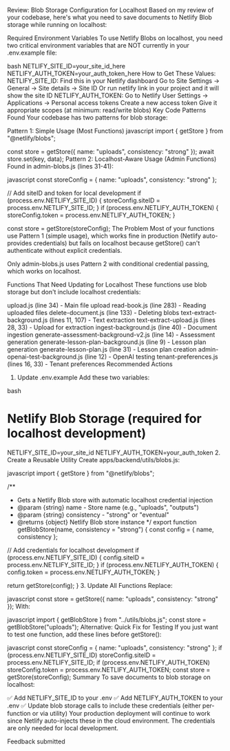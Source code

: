 Review: Blob Storage Configuration for Localhost
Based on my review of your codebase, here's what you need to save documents to Netlify Blob storage while running on localhost:

Required Environment Variables
To use Netlify Blobs on localhost, you need two critical environment variables that are NOT currently in your 
.env.example
 file:

bash
NETLIFY_SITE_ID=your_site_id_here
NETLIFY_AUTH_TOKEN=your_auth_token_here
How to Get These Values:
NETLIFY_SITE_ID:
Find this in your Netlify dashboard
Go to Site Settings → General → Site details → Site ID
Or run netlify link in your project and it will show the site ID
NETLIFY_AUTH_TOKEN:
Go to Netlify User Settings → Applications → Personal access tokens
Create a new access token
Give it appropriate scopes (at minimum: read/write blobs)
Key Code Patterns Found
Your codebase has two patterns for blob storage:

Pattern 1: Simple Usage (Most Functions)
javascript
import { getStore } from "@netlify/blobs";

const store = getStore({ name: "uploads", consistency: "strong" });
await store.set(key, data);
Pattern 2: Localhost-Aware Usage (Admin Functions)
Found in 
admin-blobs.js
 (lines 31-41):

javascript
const storeConfig = { name: "uploads", consistency: "strong" };

// Add siteID and token for local development
if (process.env.NETLIFY_SITE_ID) {
  storeConfig.siteID = process.env.NETLIFY_SITE_ID;
}
if (process.env.NETLIFY_AUTH_TOKEN) {
  storeConfig.token = process.env.NETLIFY_AUTH_TOKEN;
}

const store = getStore(storeConfig);
The Problem
Most of your functions use Pattern 1 (simple usage), which works fine in production (Netlify auto-provides credentials) but fails on localhost because getStore() can't authenticate without explicit credentials.

Only 
admin-blobs.js
 uses Pattern 2 with conditional credential passing, which works on localhost.

Functions That Need Updating for Localhost
These functions use blob storage but don't include localhost credentials:

upload.js
 (line 34) - Main file upload
read-book.js
 (line 283) - Reading uploaded files
delete-document.js
 (line 133) - Deleting blobs
text-extract-background.js
 (lines 11, 107) - Text extraction
text-extract-upload.js
 (lines 28, 33) - Upload for extraction
ingest-background.js
 (line 40) - Document ingestion
generate-assessment-background-v2.js
 (line 14) - Assessment generation
generate-lesson-plan-background.js
 (line 9) - Lesson plan generation
generate-lesson-plan.js
 (line 31) - Lesson plan creation
admin-openai-test-background.js
 (line 12) - OpenAI testing
tenant-preferences.js
 (lines 16, 33) - Tenant preferences
Recommended Actions
1. Update 
.env.example
Add these two variables:

bash
# Netlify Blob Storage (required for localhost development)
NETLIFY_SITE_ID=your_site_id
NETLIFY_AUTH_TOKEN=your_auth_token
2. Create a Reusable Utility
Create apps/backend/utils/blobs.js:

javascript
import { getStore } from "@netlify/blobs";

/**
 * Gets a Netlify Blob store with automatic localhost credential injection
 * @param {string} name - Store name (e.g., "uploads", "outputs")
 * @param {string} consistency - "strong" or "eventual"
 * @returns {object} Netlify Blob store instance
 */
export function getBlobStore(name, consistency = "strong") {
  const config = { name, consistency };
  
  // Add credentials for localhost development
  if (process.env.NETLIFY_SITE_ID) {
    config.siteID = process.env.NETLIFY_SITE_ID;
  }
  if (process.env.NETLIFY_AUTH_TOKEN) {
    config.token = process.env.NETLIFY_AUTH_TOKEN;
  }
  
  return getStore(config);
}
3. Update All Functions
Replace:

javascript
const store = getStore({ name: "uploads", consistency: "strong" });
With:

javascript
import { getBlobStore } from "../utils/blobs.js";
const store = getBlobStore("uploads");
Alternative: Quick Fix for Testing
If you just want to test one function, add these lines before getStore():

javascript
const storeConfig = { name: "uploads", consistency: "strong" };
if (process.env.NETLIFY_SITE_ID) storeConfig.siteID = process.env.NETLIFY_SITE_ID;
if (process.env.NETLIFY_AUTH_TOKEN) storeConfig.token = process.env.NETLIFY_AUTH_TOKEN;
const store = getStore(storeConfig);
Summary
To save documents to blob storage on localhost:

✅ Add NETLIFY_SITE_ID to your 
.env
✅ Add NETLIFY_AUTH_TOKEN to your 
.env
✅ Update blob storage calls to include these credentials (either per-function or via utility)
Your production deployment will continue to work since Netlify auto-injects these in the cloud environment. The credentials are only needed for local development.

Feedback submitted


